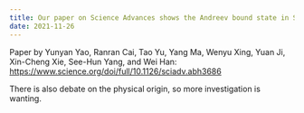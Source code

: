 ```yaml
---
title: Our paper on Science Advances shows the Andreev bound state in Superconductor|Ferromagnet|Superconductor layers, if existing, can tune the efficiency of spin pumping 
date: 2021-11-26
---
```


Paper by Yunyan Yao, Ranran Cai, Tao Yu, Yang Ma, Wenyu Xing, Yuan Ji, Xin-Cheng Xie, See-Hun Yang, and Wei Han: https://www.science.org/doi/full/10.1126/sciadv.abh3686

There is also debate on the physical origin, so more investigation is wanting.

<!--more-->


